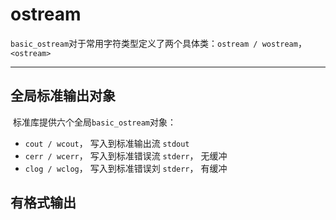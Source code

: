 # ostream

​		`basic_ostream`对于常用字符类型定义了两个具体类：`ostream / wostream`，`<ostream>`

---



## 全局标准输出对象

​		标准库提供六个全局`basic_ostream`对象：

- `cout / wcout`， 写入到标准输出流 `stdout`
- `cerr / wcerr`， 写入到标准错误流 `stderr`， 无缓冲
- `clog / wclog`， 写入到标准错误刘 `stderr`， 有缓冲



## 有格式输出

```c++
```





